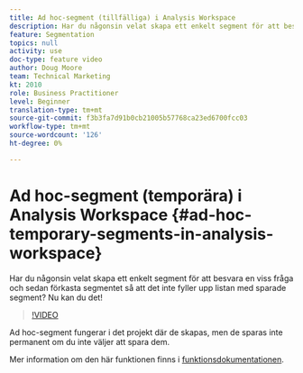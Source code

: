 ```yaml
---
title: Ad hoc-segment (tillfälliga) i Analysis Workspace
description: Har du någonsin velat skapa ett enkelt segment för att besvara en viss fråga och sedan förkasta segmentet så att det inte fyller upp listan med sparade segment? Nu kan du det!
feature: Segmentation
topics: null
activity: use
doc-type: feature video
author: Doug Moore
team: Technical Marketing
kt: 2010
role: Business Practitioner
level: Beginner
translation-type: tm+mt
source-git-commit: f3b3fa7d91b0cb21005b57768ca23ed6700fcc03
workflow-type: tm+mt
source-wordcount: '126'
ht-degree: 0%

---
```



# Ad hoc-segment (temporära) i Analysis Workspace {#ad-hoc-temporary-segments-in-analysis-workspace}

Har du någonsin velat skapa ett enkelt segment för att besvara en viss fråga och sedan förkasta segmentet så att det inte fyller upp listan med sparade segment? Nu kan du det!

>[!VIDEO](https://video.tv.adobe.com/v/23978/?quality=12)

Ad hoc-segment fungerar i det projekt där de skapas, men de sparas inte permanent om du inte väljer att spara dem.

Mer information om den här funktionen finns i [funktionsdokumentationen](https://marketing.adobe.com/resources/help/en_US/analytics/analysis-workspace/t_freeform-project-segment.html).
